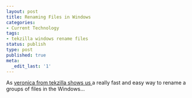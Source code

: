```yaml
---
layout: post
title: Renaming Files in Windows
categories:
- Current Technology
tags:
- tekzilla windows rename files
status: publish
type: post
published: true
meta:
  _edit_last: '1'
---
```

As [veronica from tekzilla shows us ](http://revision3.com/tzdaily/2008-06-09foldernumbering/)a really fast and easy way to rename a groups of files in the Windows...
